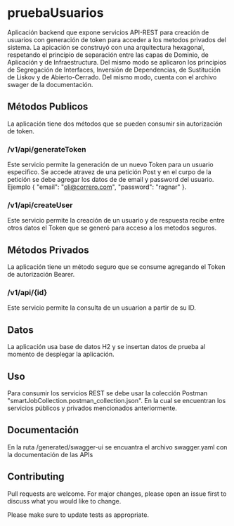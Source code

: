 # pruebaUsuarios
Aplicación backend que expone servicios API-REST para creación de usuarios con generación de token para acceder a los metodos privados del sistema.
La apicación se construyó con una arquitectura hexagonal, respetando el principio de separación entre las capas de Dominio, de Aplicación y de Infraestructura. Del mismo modo se aplicaron los principios de Segregación de Interfaces, Inversión de Dependencias, de Sustitución de Liskov y de Abierto-Cerrado.
Del mismo modo, cuenta con el archivo swager de la documentación.
## Métodos Publicos
La aplicación tiene dos métodos que se pueden consumir sin autorización de token.
### /v1/api/generateToken
Este servicio permite la generación de un nuevo Token para un usuario especifico. Se accede atravez de una petición Post y en el curpo de la petición se debe agregar los datos de de email y password del usuario.
Ejemplo { "email": "oli@correro.com", "password": "ragnar" }.
### /v1/api/createUser
Este servicio permite la creación de un usuario y de respuesta recibe entre otros datos el Token que se generó para acceso a los metodos seguros.

## Métodos Privados
La aplicación tiene un método seguro que se consume agregando el Token de autorización Bearer.
### /v1/api/{id}
Este servicio permite la consulta de un usuarion a partir de su ID.

## Datos
La aplicación usa base de datos H2 y se insertan datos de prueba al momento de desplegar la aplicación.

## Uso
Para consumir los servicios REST se debe usar la colección Postman "smartJobCollection.postman_collection.json". 
En la cual se encuentran los servicios públicos y privados mencionados anteriormente.

## Documentación
En la ruta /generated/swagger-ui se encuantra el archivo swagger.yaml con la documentación de las APIs

## Contributing

Pull requests are welcome. For major changes, please open an issue first
to discuss what you would like to change.

Please make sure to update tests as appropriate.